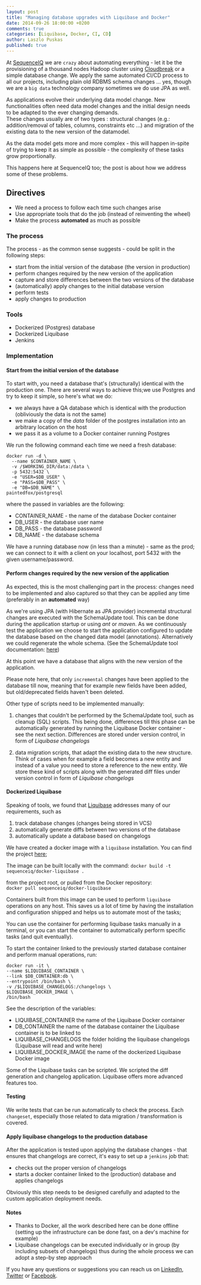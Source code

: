 ```yaml
---
layout: post
title: "Managing database upgrades with Liquibase and Docker"
date: 2014-09-26 18:00:00 +0200
comments: true
categories: [Liquibase, Docker, CI, CD]
author: Laszlo Puskas
published: true
---
```


At [SequenceIQ](http://sequenceiq.com) we are `crazy` about automating everything - let it be the provisioning of a thousand nodes Hadoop cluster using [Cloudbreak](http://blog.sequenceiq.com/blog/2014/07/18/announcing-cloudbreak/) or a simple database change. We apply the same automated CI/CD process to all our projects, including plain old RDBMS schema changes ... yes, though we are a `big data` technology company sometimes we do use JPA as well. 

As applications evolve their underlying data model change. New functionalities often need data model changes and the initial design
needs to be adapted to the ever changing demands.  
These changes usually are of two types : structural changes (e.g.: addition/removal of tables, columns, constraints etc ...)
and migration of the existing data to the new version of the datamodel.

As the data model gets more and more complex  - this will happen in-spite of trying to keep it as simple as possible -
the complexity of these tasks grow proportionally.

This happens here at SequenceIQ too; the post is about how we address some of these problems.

<!-- more -->

## Directives

* We need a process to follow each time such changes arise
* Use appropriate tools that do the job (instead of reinventing the wheel)
* Make the process **automated** as much as possible

### The process

The process - as the common sense suggests - could be split in the following steps:

* start from the initial version of the database (the version in production)
* perform changes required by the new version of the application
* capture and store differences between the two versions of the database
* (automatically) apply changes to the initial database version
* perform tests
* apply changes to production

### Tools

* Dockerized (Postgres) database
* Dockerized Liquibase
* Jenkins

### Implementation

#### Start from the initial version of the database

To start with, you need a database that's (structurally) identical with the production one. There are several ways to achieve this;we use Postgres and try to keep it simple, so here's what we do:
* we always have a QA database which is identical with the production (obliviously the data is not the same)
* we make a copy of the *data* folder of the postgres installation into an arbitrary location on the host
* we pass it as a volume to a Docker container running Postgres

We run the following command each time we need a fresh database:

```
docker run -d \
  --name $CONTAINER_NAME \
  -v /$WORKING_DIR/data:/data \
  -p 5432:5432 \
  -e "USER=$DB_USER" \
  -e "PASS=$DB_PASS" \
  -e "DB=$DB_NAME" \
paintedfox/postgresql
```
where the passed in variables are the following:
* CONTAINER_NAME - the name of the database Docker container
* DB_USER - the database user name
* DB_PASS - the database password
* DB_NAME - the database schema

We have a running database now (in less than a minute) - same as the prod; we can connect to it with a client on your localhost, port 5432 with the given username/password.

#### Perform changes required by the new version of the application

As expected, this is the most challenging part in the process: changes need to be implemented and also
captured so that they can be applied any time (preferably in an **automated** way)

As we're using JPA (with Hibernate as JPA provider) incremental structural changes are executed with the
SchemaUpdate tool. This can be done during the application startup or using *ant* or *maven*.
As we continuously test the application we choose to start the application configured to update the database based on the
changed data model (annotations). Alternatively we could regenerate the whole schema. (See the SchemaUpdate tool documentation:
[here](http://docs.jboss.org/hibernate/core/3.6/reference/en-US/html/toolsetguide.html))

At this point we have a database that aligns with the new version of the application.

Please note here, that only `incremental` changes have been applied to the database till now, meaning that for example new fields have been added,
 but old/deprecated fields haven't been deleted.

Other type of scripts need to be implemented manually:

1. changes that couldn't be performed by the SchemaUpdate tool, such as cleanup (SQL) scripts. This being done, differences till this phase can be
automatically generated by running the Liquibase Docker container - see the next section.
Differences are stored under version control, in form of *Liquibase changelogs*

2. data migration scripts, that adapt the existing data to the new structure. Think of cases
 when for example a field becomes a new entity and instead of a value you need to store a reference to the new entity.
 We store these kind of scripts along with the generated diff files under version control in form of *Liquibase changelogs*

#### Dockerized Liquibase

Speaking of tools, we found that [Liquibase](http://www.liquibase.org/index.html) addresses many of our requirements, such as

1. track database changes (changes being stored in VCS)
2. automatically generate diffs between two versions of the database
3. automatically update a database based on changelogs

We have created a docker image with a `liquibase` installation. You can find the project [here](https://github.com/sequenceiq/docker-liquibase);

The image can be built locally with the command:
```docker build -t sequenceiq/docker-liquibase .```  

from the project root, or pulled from the Docker repository:  
```docker pull sequenceiq/docker-liquibase```


Containers built from this image can be used to perform `liquibase` operations on any host. This saves us a
lot of time by having the installation and configuration shipped and helps us to automate most of the tasks;

You can use the container for performing liquibase tasks manually in a terminal, or you can start the container to automatically perform
specific tasks (and quit eventually).

To start the container linked to the previously started database container and perform manual operations, run:

```
docker run -it \
--name $LIQUIBASE_CONTAINER \
--link $DB_CONTAINER:db \
--entrypoint /bin/bash \
-v /$LIQUIBASE_CHANGELOGS:/changelogs \
$LIQUIBASE_DOCKER_IMAGE \
/bin/bash
```
See the description of the variables:

* LIQUIBASE_CONTAINER the name of the Liquibase Docker container
* DB_CONTAINER the name of the database container the Liquibase container is to be linked to
* LIQUIBASE_CHANGELOGS the folder holding the liquibase changelogs (Liquibase will read and write here)
* LIQUIBASE_DOCKER_IMAGE the name of the dockerized Liquibase Docker image

Some of the Liquibase tasks can be scripted. We scripted the diff generation and changelog application. Liquibase offers more advanced features
too. 

#### Testing

We write tests that can be run automatically to check the process. Each `changeset`, especially those related to data migration / transformation
is covered.


#### Apply liquibase changelogs to the production database

After the application is tested upon applying the database changes - that ensures that changelogs are correct, it's easy to set up
a `jenkins` job that:

* checks out the proper version of changelogs
* starts a docker container linked to the (production) database and applies changelogs

Obviously this step needs to be designed carefully and adapted to the custom application deployment needs.


#### Notes

* Thanks to Docker, all the work described here can be done offline (setting up the infrastructure can be done fast,
  on a dev's machine for example)
* Liquibase changelogs can be executed individually or in group (by including subsets of changelogs) thus during the whole process we can adopt a step-by step approach

If you have any questions or suggestions you can reach us on [LinkedIn](https://www.linkedin.com/company/sequenceiq/), [Twitter](https://twitter.com/sequenceiq) or [Facebook](https://www.facebook.com/sequenceiq).
